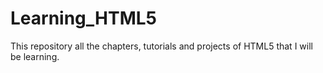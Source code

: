 # Learning_HTML5
This repository all the chapters, tutorials and projects of HTML5 that I will be learning. 
